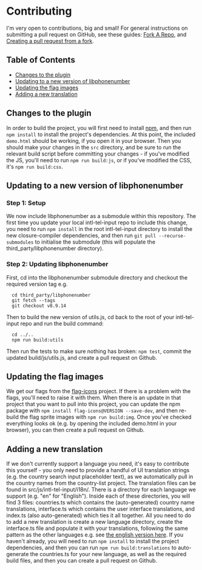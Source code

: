 # Contributing

I'm very open to contributions, big and small! For general instructions on submitting a pull request on GitHub, see these guides: [Fork A Repo](https://help.github.com/articles/fork-a-repo), and [Creating a pull request from a fork](https://help.github.com/articles/creating-a-pull-request-from-a-fork/).

## Table of Contents
- [Changes to the plugin](#changes-to-the-plugin)
- [Updating to a new version of libphonenumber](#updating-to-a-new-version-of-libphonenumber)
- [Updating the flag images](#updating-the-flag-images)
- [Adding a new translation](#adding-a-new-translation)

## Changes to the plugin

In order to build the project, you will first need to install [npm](https://www.npmjs.org), and then run `npm install` to install the project's dependencies. At this point, the included `demo.html` should be working, if you open it in your browser. Then you should make your changes in the `src` directory, and be sure to run the relevant build script before committing your changes - if you've modified the JS, you'll need to run `npm run build:js`, or if you've modified the CSS, it's `npm run build:css`.

## Updating to a new version of libphonenumber

### Step 1: Setup

We now include libphonenumber as a submodule within this repository. The first time you update your local intl-tel-input repo to include this change, you need to run `npm install` in the root intl-tel-input directory to install the new closure-compiler dependencies, and then run `git pull --recurse-submodules` to initialise the submodule (this will populate the third_party/libphonenumber directory).

### Step 2: Updating libphonenumber

First, cd into the libphonenumber submodule directory and checkout the required version tag e.g.

```Shell
  cd third_party/libphonenumber
  git fetch --tags
  git checkout v8.9.14
```

Then to build the new version of utils.js, cd back to the root of your intl-tel-input repo and run the build command:

```Shell
  cd ../..
  npm run build:utils
```

Then run the tests to make sure nothing has broken: `npm test`, commit the updated build/js/utils.js, and create a pull request on Github.

## Updating the flag images

We get our flags from the [flag-icons](https://github.com/lipis/flag-icons) project. If there is a problem with the flags, you'll need to raise it with them. When there is an update in that project that you want to pull into this project, you can update the npm package with `npm install flag-icons@VERSION --save-dev`, and then re-build the flag sprite images with `npm run build:img`. Once you've checked everything looks ok (e.g. by opening the included demo.html in your browser), you can then create a pull request on Github.

## Adding a new translation

If we don't currently support a language you need, it's easy to contribute this yourself - you only need to provide a handful of UI translation strings (e.g. the country search input placeholder text), as we automatically pull in the country names from the country-list project. The translation files can be found in src/js/intl-tel-input/i18n/. There is a directory for each language we support (e.g. "en" for "English"). Inside each of these directories, you will find 3 files: countries.ts which contains the (auto-generated) country name translations, interface.ts which contains the user interface translations, and index.ts (also auto-generated) which ties it all together. All you need to do to add a new translation is create a new language directory, create the interface.ts file and populate it with your translations, following the same pattern as the other languages e.g. see [the english version here](https://github.com/jackocnr/intl-tel-input/blob/master/src/js/intl-tel-input/i18n/en/interface.ts). If you haven't already, you will need to run `npm install` to install the project dependencies, and then you can run `npm run build:translations` to auto-generate the countries.ts for your new language, as well as the required build files, and then you can create a pull request on Github.
